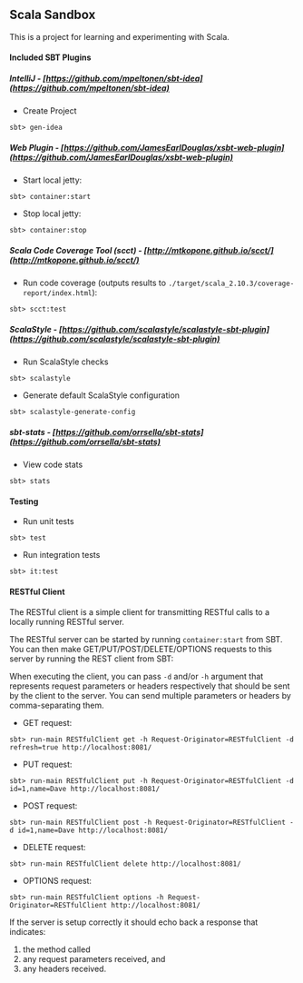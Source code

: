 ## Scala Sandbox

This is a project for learning and experimenting with Scala.

#### Included SBT Plugins

##### IntelliJ - [https://github.com/mpeltonen/sbt-idea](https://github.com/mpeltonen/sbt-idea)
* Create Project

```
sbt> gen-idea
```

##### Web Plugin - [https://github.com/JamesEarlDouglas/xsbt-web-plugin](https://github.com/JamesEarlDouglas/xsbt-web-plugin)
* Start local jetty:

```
sbt> container:start
```

* Stop local jetty:

```
sbt> container:stop
```

##### Scala Code Coverage Tool (scct) - [http://mtkopone.github.io/scct/](http://mtkopone.github.io/scct/)
* Run code coverage (outputs results to <code>./target/scala_2.10.3/coverage-report/index.html</code>):

```
sbt> scct:test
```

##### ScalaStyle - [https://github.com/scalastyle/scalastyle-sbt-plugin](https://github.com/scalastyle/scalastyle-sbt-plugin)
* Run ScalaStyle checks

```
sbt> scalastyle
```

* Generate default ScalaStyle configuration

```
sbt> scalastyle-generate-config
```

##### sbt-stats - [https://github.com/orrsella/sbt-stats](https://github.com/orrsella/sbt-stats)
* View code stats

```
sbt> stats
```

#### Testing
* Run unit tests

```
sbt> test
```
* Run integration tests

```
sbt> it:test
```

#### RESTful Client
The RESTful client is a simple client for transmitting RESTful calls to a locally running RESTful server.

The RESTful server can be started by running <code>container:start</code> from SBT. You can then make
GET/PUT/POST/DELETE/OPTIONS requests to this server by running the REST client from SBT:

When executing the client, you can pass <code>-d</code> and/or <code>-h</code> argument that represents
request parameters or headers respectively that should be sent by the client to the server.  You can send
multiple parameters or headers by comma-separating them.

* GET request:
```
sbt> run-main RESTfulClient get -h Request-Originator=RESTfulClient -d refresh=true http://localhost:8081/
```
* PUT request:
```
sbt> run-main RESTfulClient put -h Request-Originator=RESTfulClient -d id=1,name=Dave http://localhost:8081/
```

* POST request:
```
sbt> run-main RESTfulClient post -h Request-Originator=RESTfulClient -d id=1,name=Dave http://localhost:8081/
```
* DELETE request:
```
sbt> run-main RESTfulClient delete http://localhost:8081/
```
* OPTIONS request:
```
sbt> run-main RESTfulClient options -h Request-Originator=RESTfulClient http://localhost:8081/
```

If the server is setup correctly it should echo back a response that indicates:
 1. the method called
 2. any request parameters received, and
 3. any headers received.
